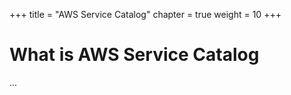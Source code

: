+++
title = "AWS Service Catalog"
chapter = true
weight = 10
+++

# What is AWS Service Catalog

...